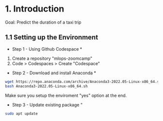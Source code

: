 # 1. Introduction

Goal: Predict the duration of a taxi trip

## 1.1 Setting up the Environment

* Step 1 - Using Github Codespace *
1. Create a repository "mlops-zoomcamp"
2. Code > Codespaces > Create "Codespace"

* Step 2 - Download and install Anaconda *
```sh
wget https://repo.anaconda.com/archive/Anaconda3-2022.05-Linux-x86_64.sh
bash Anaconda3-2022.05-Linux-x86_64.sh
```
Make sure you setup the enviroment "yes" option at the end. 

* Step 3 - Update existing package "
```sh
sudo apt update
```


